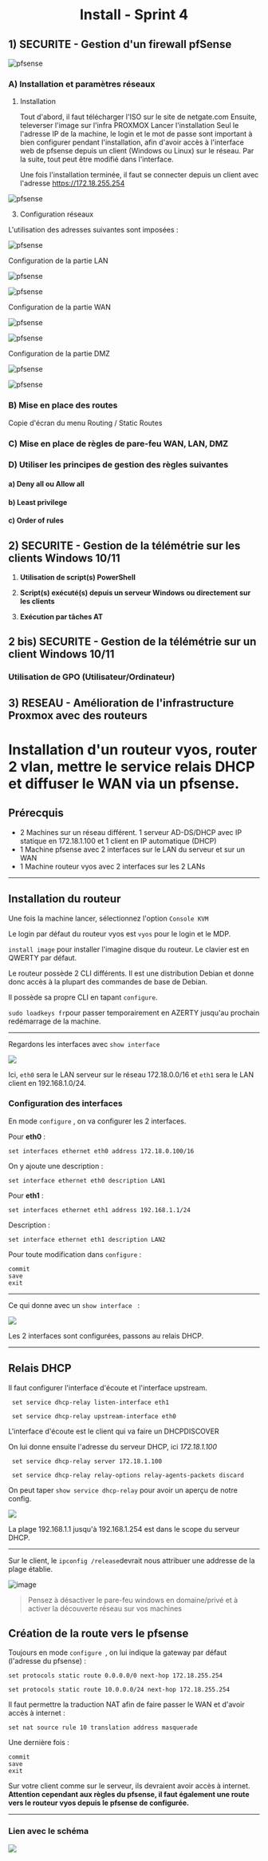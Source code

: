 <div align="center"><H1> Install -  Sprint 4 </H1></div>

## 1) SECURITE - Gestion d'un firewall pfSense

![pfsense](https://github.com/WildCodeSchool/TSSR-ANGOU-P3-G1/blob/main/Sprint4/images/logo_pfsense.png)

### A) Installation et paramètres réseaux

  1. Installation

     Tout d'abord, il faut télécharger l'ISO sur le site de netgate.com
     Ensuite, televerser l'image sur l'infra PROXMOX
     Lancer l'installation
     Seul le l'adresse IP de la machine, le login et le mot de passe sont important à bien configurer pendant l'installation, afin d'avoir accès à l'interface web de pfsense depuis un client (Windows ou Linux) sur le réseau. Par la suite, tout peut être modifié dans l'interface.

     Une fois l'installation terminée, il faut se connecter depuis un client avec l'adresse https://172.18.255.254

    
![pfsense](https://github.com/WildCodeSchool/TSSR-ANGOU-P3-G1/blob/main/Sprint4/images/login_pfsense.png)
    

    
  3. Configuration réseaux  

L'utilisation des adresses suivantes sont imposées :

![pfsense](https://github.com/WildCodeSchool/TSSR-ANGOU-P3-G1/blob/main/Sprint4/images/adresses_IP.png)


Configuration de la partie LAN

![pfsense](https://github.com/WildCodeSchool/TSSR-ANGOU-P3-G1/blob/main/Sprint4/images/interface_lan1.png)

![pfsense](https://github.com/WildCodeSchool/TSSR-ANGOU-P3-G1/blob/main/Sprint4/images/interface_lan2.png)


Configuration de la partie WAN

![pfsense](https://github.com/WildCodeSchool/TSSR-ANGOU-P3-G1/blob/main/Sprint4/images/interface_wan1.png)

![pfsense](https://github.com/WildCodeSchool/TSSR-ANGOU-P3-G1/blob/main/Sprint4/images/interface_wan2.png)


Configuration de la partie DMZ

![pfsense](https://github.com/WildCodeSchool/TSSR-ANGOU-P3-G1/blob/main/Sprint4/images/interface_dmz1.png)

![pfsense](https://github.com/WildCodeSchool/TSSR-ANGOU-P3-G1/blob/main/Sprint4/images/interface_dmz2.png)



### B) Mise en place des routes 

Copie d'écran du menu Routing / Static Routes


### C) Mise en place de règles de pare-feu WAN, LAN, DMZ

### D) Utiliser les principes de gestion des règles suivantes

#### a) Deny all ou Allow all

#### b) Least privilege

#### c) Order of rules

## 2) SECURITE - Gestion de la télémétrie sur les clients Windows 10/11

1. **Utilisation de script(s) PowerShell**

2. **Script(s) exécuté(s) depuis un serveur Windows ou directement sur les clients**

3. **Exécution par tâches AT**

## 2 bis) SECURITE - Gestion de la télémétrie sur un client Windows 10/11

### Utilisation de GPO (Utilisateur/Ordinateur)

## 3) RESEAU - Amélioration de l'infrastructure Proxmox avec des routeurs

# Installation d'un routeur vyos, router 2 vlan, mettre le service relais DHCP et diffuser le WAN via un pfsense.

## Prérecquis

- 2 Machines sur un réseau différent. 1 serveur AD-DS/DHCP avec IP statique en 172.18.1.100 et 1 client en IP automatique (DHCP)
- 1 Machine pfsense avec 2 interfaces sur le LAN du serveur et sur un WAN
- 1 Machine routeur vyos avec 2 interfaces sur les 2 LANs

<HR>

## Installation du routeur

Une fois la machine lancer, sélectionnez l'option ```Console KVM```

Le login par défaut du routeur vyos est ```vyos``` pour le login et le MDP.

```install image``` pour installer l'imagine disque du routeur. Le clavier est en QWERTY par défaut.

Le routeur possède 2 CLI différents. Il est une distribution Debian et donne donc accès à la plupart des commandes de base de Debian.
  
Il possède sa propre CLI en tapant ```configure```.
  
```sudo loadkeys fr```pour passer temporairement en AZERTY jusqu'au prochain redémarrage de la machine.
  
  <HR>
  
  Regardons les interfaces avec ```show interface```
  
  ![](https://i.imgur.com/ZtmK5Es.png)
    
  Ici, ```eth0``` sera le LAN serveur sur le réseau 172.18.0.0/16 et ```eth1``` sera le LAN client en 192.168.1.0/24.
    
 ### Configuration des interfaces
    
 En mode ```configure``` , on va configurer les 2 interfaces.
    
 Pour __eth0__ : 
    
    set interfaces ethernet eth0 address 172.18.0.100/16
    
 On y ajoute une description : 
    
    set interface ethernet eth0 description LAN1
    
 Pour __eth1__ :
    
    set interfaces ethernet eth1 address 192.168.1.1/24
    
 Description : 
    
    set interface ethernet eth1 description LAN2
    
 Pour toute modification dans ```configure``` :
    
    commit
    save
    exit
    
    
 <HR>
   
   
   Ce qui donne avec un ```show interface ``` : 
   
   ![](https://i.imgur.com/HaKDL71.png)
   
   Les 2 interfaces sont configurées, passons au relais DHCP.
   
   <HR>
     
  ## Relais DHCP
    
 Il faut configurer l'interface d'écoute et l'interface upstream.
     
     set service dhcp-relay listen-interface eth1
     
     set service dhcp-relay upstream-interface eth0
     
 L'interface d'écoute est le client qui va faire un DHCPDISCOVER
 
 On lui donne ensuite l'adresse du serveur DHCP, ici *172.18.1.100*
     
     set service dhcp-relay server 172.18.1.100
     
     set service dhcp-relay relay-options relay-agents-packets discard
     
On peut taper ```show service dhcp-relay``` pour avoir un aperçu de notre config.
     
 ![](https://i.imgur.com/f8PhpEB.png)
     
La plage 192.168.1.1 jusqu'à 192.168.1.254 est dans le scope du serveur DHCP.
     
<HR>
     
Sur le client, le ```ipconfig /release```devrait nous attribuer une addresse de la plage établie.
     
![image](https://i.imgur.com/8ZBF3Sd.png)

> Pensez à désactiver le pare-feu windows en domaine/privé et à activer la découverte réseau sur vos machines
  
  
## Création de la route vers le pfsense
  
Toujours en mode ```configure ```, on lui indique la gateway par défaut (l'adresse du pfsense) :
  
 ```set protocols static route 0.0.0.0/0 next-hop 172.18.255.254```
 
 ```set protocols static route 10.0.0.0/24 next-hop 172.18.255.254```
  
Il faut permettre la traduction NAT afin de faire passer le WAN et d'avoir accès à internet : 
  
 ```set nat source rule 10 translation address masquerade```
  
Une dernière fois : 
  
  ```
  commit
  save
  exit
  ```

Sur votre client comme sur le serveur, ils devraient avoir accès à internet. 
 __Attention cependant aux règles du pfsense, il faut également une route vers le routeur vyos depuis le pfsense de configurée.__
  
  
<HR>

### Lien avec le schéma

![](https://i.imgur.com/Ri07fab.png)
